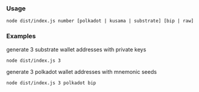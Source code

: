 ### Usage

```
node dist/index.js number [polkadot | kusama | substrate] [bip | raw]
```

### Examples

generate 3 substrate wallet addresses with private keys

```
node dist/index.js 3
```

generate 3 polkadot wallet addresses with mnemonic seeds

```
node dist/index.js 3 polkadot bip
```
